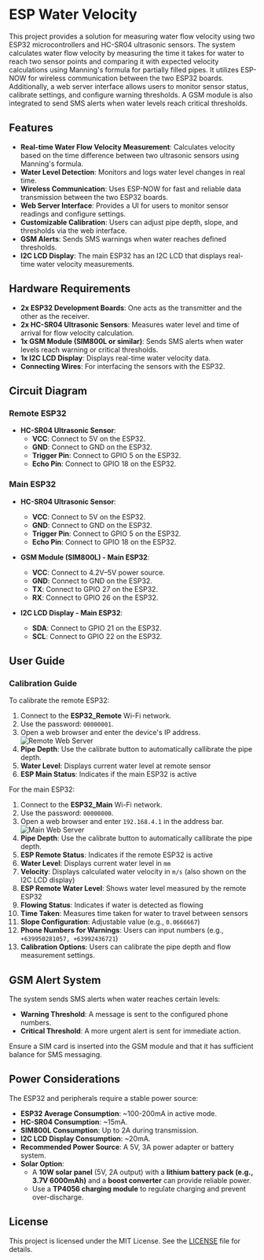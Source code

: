 # ESP Water Velocity

This project provides a solution for measuring water flow velocity using two ESP32 microcontrollers and HC-SR04 ultrasonic sensors. The system calculates water flow velocity by measuring the time it takes for water to reach two sensor points and comparing it with expected velocity calculations using Manning's formula for partially filled pipes. It utilizes ESP-NOW for wireless communication between the two ESP32 boards. Additionally, a web server interface allows users to monitor sensor status, calibrate settings, and configure warning thresholds. A GSM module is also integrated to send SMS alerts when water levels reach critical thresholds.

## Features

- **Real-time Water Flow Velocity Measurement**: Calculates velocity based on the time difference between two ultrasonic sensors using Manning's formula.
- **Water Level Detection**: Monitors and logs water level changes in real time.
- **Wireless Communication**: Uses ESP-NOW for fast and reliable data transmission between the two ESP32 boards.
- **Web Server Interface**: Provides a UI for users to monitor sensor readings and configure settings.
- **Customizable Calibration**: Users can adjust pipe depth, slope, and thresholds via the web interface.
- **GSM Alerts**: Sends SMS warnings when water reaches defined thresholds.
- **I2C LCD Display**: The main ESP32 has an I2C LCD that displays real-time water velocity measurements.

## Hardware Requirements

- **2x ESP32 Development Boards**: One acts as the transmitter and the other as the receiver.
- **2x HC-SR04 Ultrasonic Sensors**: Measures water level and time of arrival for flow velocity calculation.
- **1x GSM Module (SIM800L or similar)**: Sends SMS alerts when water levels reach warning or critical thresholds.
- **1x I2C LCD Display**: Displays real-time water velocity data.
- **Connecting Wires**: For interfacing the sensors with the ESP32.

## Circuit Diagram

### Remote ESP32

- **HC-SR04 Ultrasonic Sensor**:
  - **VCC**: Connect to 5V on the ESP32.
  - **GND**: Connect to GND on the ESP32.
  - **Trigger Pin**: Connect to GPIO 5 on the ESP32.
  - **Echo Pin**: Connect to GPIO 18 on the ESP32.

### Main ESP32

- **HC-SR04 Ultrasonic Sensor**:

  - **VCC**: Connect to 5V on the ESP32.
  - **GND**: Connect to GND on the ESP32.
  - **Trigger Pin**: Connect to GPIO 5 on the ESP32.
  - **Echo Pin**: Connect to GPIO 18 on the ESP32.

- **GSM Module (SIM800L) - Main ESP32**:

  - **VCC**: Connect to 4.2V–5V power source.
  - **GND**: Connect to GND on the ESP32.
  - **TX**: Connect to GPIO 27 on the ESP32.
  - **RX**: Connect to GPIO 26 on the ESP32.

- **I2C LCD Display - Main ESP32**:

  - **SDA**: Connect to GPIO 21 on the ESP32.
  - **SCL**: Connect to GPIO 22 on the ESP32.

## User Guide

### Calibration Guide

To calibrate the remote ESP32:

1. Connect to the **ESP32_Remote** Wi-Fi network.
2. Use the password: `00000001`.
3. Open a web browser and enter the device's IP address.
   ![Remote Web Server](images/remote_web_server.jpg)
4. **Pipe Depth**: Use the calibrate button to automatically callibrate the pipe depth.
5. **Water Level**: Displays current water level at remote sensor
6. **ESP Main Status**: Indicates if the main ESP32 is active

For the main ESP32:

1. Connect to the **ESP32_Main** Wi-Fi network.
2. Use the password: `00000000`.
3. Open a web browser and enter `192.168.4.1` in the address bar.
   ![Main Web Server](images/main_web_server.jpg)
4. **Pipe Depth**: Use the calibrate button to automatically callibrate the pipe depth.
5. **ESP Remote Status**: Indicates if the remote ESP32 is active
6. **Water Level**: Displays current water level in `mm`
7. **Velocity**: Displays calculated water velocity in `m/s` (also shown on the I2C LCD display)
8. **ESP Remote Water Level**: Shows water level measured by the remote ESP32
9. **Flowing Status**: Indicates if water is detected as flowing
10. **Time Taken**: Measures time taken for water to travel between sensors
11. **Slope Configuration**: Adjustable value (e.g., `0.0666667`)
12. **Phone Numbers for Warnings**: Users can input numbers (e.g., `+639950281057, +63992436721`)
13. **Calibration Options**: Users can calibrate the pipe depth and flow measurement settings.

## GSM Alert System

The system sends SMS alerts when water reaches certain levels:

- **Warning Threshold**: A message is sent to the configured phone numbers.
- **Critical Threshold**: A more urgent alert is sent for immediate action.

Ensure a SIM card is inserted into the GSM module and that it has sufficient balance for SMS messaging.

## Power Considerations

The ESP32 and peripherals require a stable power source:

- **ESP32 Average Consumption**: \~100-200mA in active mode.
- **HC-SR04 Consumption**: \~15mA.
- **SIM800L Consumption**: Up to 2A during transmission.
- **I2C LCD Display Consumption**: \~20mA.
- **Recommended Power Source**: A 5V, 3A power adapter or battery system.
- **Solar Option**:
  - A **10W solar panel** (5V, 2A output) with a **lithium battery pack (e.g., 3.7V 6000mAh)** and a **boost converter** can provide reliable power.
  - Use a **TP4056 charging module** to regulate charging and prevent over-discharge.

## License

This project is licensed under the MIT License. See the [LICENSE](LICENSE) file for details.
